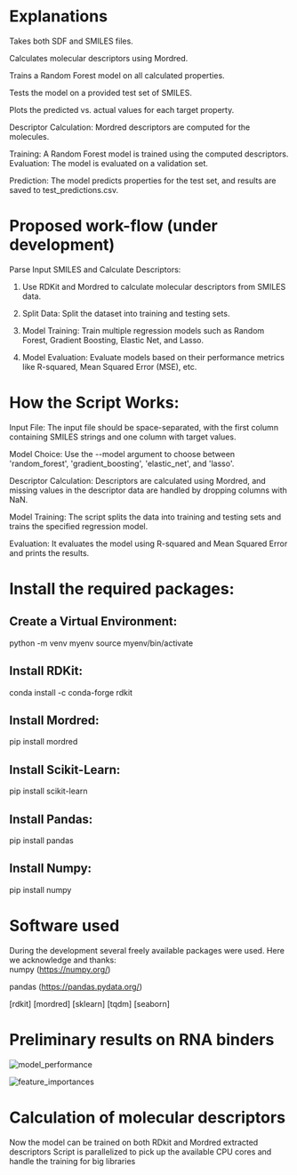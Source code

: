 # Explanations
Takes both SDF and SMILES files.

Calculates molecular descriptors using Mordred.

Trains a Random Forest model on all calculated properties.

Tests the model on a provided test set of SMILES.

Plots the predicted vs. actual values for each target property.

Descriptor Calculation: Mordred descriptors are computed for the molecules.

Training: A Random Forest model is trained using the computed descriptors.
Evaluation: The model is evaluated on a validation set.

Prediction: The model predicts properties for the test set, and results are saved to test_predictions.csv.

# Proposed work-flow (under development)
Parse Input SMILES and Calculate Descriptors:
1. Use RDKit and Mordred to calculate molecular descriptors from SMILES data.
2. Split Data:
Split the dataset into training and testing sets.

3. Model Training:
Train multiple regression models such as Random Forest, Gradient Boosting, Elastic Net, and Lasso.

4. Model Evaluation:
Evaluate models based on their performance metrics like R-squared, Mean Squared Error (MSE), etc.

# How the Script Works:
Input File: The input file should be space-separated, with the first column containing SMILES strings and one column with target values.

Model Choice: Use the --model argument to choose between 'random_forest', 'gradient_boosting', 'elastic_net', and 'lasso'.

Descriptor Calculation: Descriptors are calculated using Mordred, and missing values in the descriptor data are handled by dropping columns with NaN.

Model Training: The script splits the data into training and testing sets and trains the specified regression model.

Evaluation: It evaluates the model using R-squared and Mean Squared Error and prints the results.

# Install the required packages:
## Create a Virtual Environment:

python -m venv myenv
source myenv/bin/activate
## Install RDKit:
conda install -c conda-forge rdkit
## Install Mordred:
pip install mordred
## Install Scikit-Learn:
pip install scikit-learn
## Install Pandas:
pip install pandas
## Install Numpy:
pip install numpy

# Software used
During the development several freely available packages were used. Here we acknowledge and thanks:\
numpy (https://numpy.org/)

pandas (https://pandas.pydata.org/)

[rdkit]
[mordred]
[sklearn]
[tqdm]
[seaborn]

# Preliminary results on RNA binders
![model_performance](https://github.com/user-attachments/assets/58018f87-8e27-4687-8ef7-0909339c6348)


![feature_importances](https://github.com/user-attachments/assets/8733e384-825c-4c6f-ad81-3b4f7039fac4)

# Calculation of molecular descriptors
Now the model can be trained on both RDkit and Mordred extracted descriptors
Script is parallelized to pick up the available CPU cores and handle the training for big libraries







